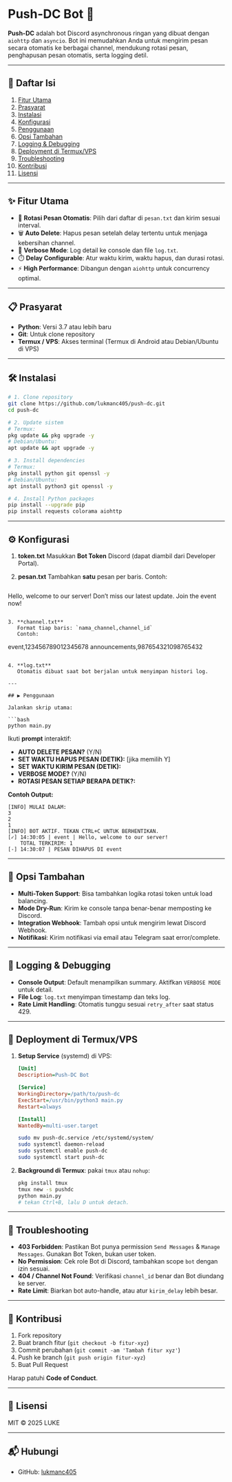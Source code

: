 # Push-DC Bot 🚀

**Push-DC** adalah bot Discord asynchronous ringan yang dibuat dengan `aiohttp` dan `asyncio`. Bot ini memudahkan Anda untuk mengirim pesan secara otomatis ke berbagai channel, mendukung rotasi pesan, penghapusan pesan otomatis, serta logging detil.

---

## 📖 Daftar Isi

1. [Fitur Utama](#-fitur-utama)
2. [Prasyarat](#-prasyarat)
3. [Instalasi](#-instalasi)
4. [Konfigurasi](#-konfigurasi)
5. [Penggunaan](#-penggunaan)
6. [Opsi Tambahan](#-opsi-tambahan)
7. [Logging & Debugging](#-logging--debugging)
8. [Deployment di Termux/VPS](#-deployment-di-termuxvps)
9. [Troubleshooting](#-troubleshooting)
10. [Kontribusi](#-kontribusi)
11. [Lisensi](#-lisensi)

---

## ✨ Fitur Utama

* 🔄 **Rotasi Pesan Otomatis**: Pilih dari daftar di `pesan.txt` dan kirim sesuai interval.
* 🗑️ **Auto Delete**: Hapus pesan setelah delay tertentu untuk menjaga kebersihan channel.
* 📝 **Verbose Mode**: Log detail ke console dan file `log.txt`.
* ⏱️ **Delay Configurable**: Atur waktu kirim, waktu hapus, dan durasi rotasi.
* ⚡ **High Performance**: Dibangun dengan `aiohttp` untuk concurrency optimal.

---

## 📋 Prasyarat

* **Python**: Versi 3.7 atau lebih baru
* **Git**: Untuk clone repository
* **Termux / VPS**: Akses terminal (Termux di Android atau Debian/Ubuntu di VPS)

---

## 🛠️ Instalasi

```bash
# 1. Clone repository
git clone https://github.com/lukmanc405/push-dc.git
cd push-dc

# 2. Update sistem
# Termux:
pkg update && pkg upgrade -y
# Debian/Ubuntu:
apt update && apt upgrade -y

# 3. Install dependencies
# Termux:
pkg install python git openssl -y
# Debian/Ubuntu:
apt install python3 git openssl -y

# 4. Install Python packages
pip install --upgrade pip
pip install requests colorama aiohttp
```

---

## ⚙️ Konfigurasi

1. **token.txt**
   Masukkan **Bot Token** Discord (dapat diambil dari Developer Portal).

2. **pesan.txt**
   Tambahkan **satu** pesan per baris. Contoh:

   ```
   ```

Hello, welcome to our server!
Don’t miss our latest update.
Join the event now!

```

3. **channel.txt**  
   Format tiap baris: `nama_channel,channel_id`  
   Contoh:
```

event,123456789012345678
announcements,987654321098765432

````

4. **log.txt**  
   Otomatis dibuat saat bot berjalan untuk menyimpan histori log.

---

## ▶️ Penggunaan

Jalankan skrip utama:

```bash
python main.py
````

Ikuti **prompt** interaktif:

* **AUTO DELETE PESAN?** (Y/N)
* **SET WAKTU HAPUS PESAN (DETIK):** \[jika memilih Y]
* **SET WAKTU KIRIM PESAN (DETIK):**
* **VERBOSE MODE?** (Y/N)
* **ROTASI PESAN SETIAP BERAPA DETIK?:**

**Contoh Output:**

```
[INFO] MULAI DALAM:
3
2
1
[INFO] BOT AKTIF. TEKAN CTRL+C UNTUK BERHENTIKAN.
[✓] 14:30:05 | event | Hello, welcome to our server!
    TOTAL TERKIRIM: 1
[-] 14:30:07 | PESAN DIHAPUS DI event
```

---

## 🔧 Opsi Tambahan

* **Multi-Token Support**: Bisa tambahkan logika rotasi token untuk load balancing.
* **Mode Dry-Run**: Kirim ke console tanpa benar-benar memposting ke Discord.
* **Integration Webhook**: Tambah opsi untuk mengirim lewat Discord Webhook.
* **Notifikasi**: Kirim notifikasi via email atau Telegram saat error/complete.

---

## 🐞 Logging & Debugging

* **Console Output**: Default menampilkan summary. Aktifkan `VERBOSE MODE` untuk detail.
* **File Log**: `log.txt` menyimpan timestamp dan teks log.
* **Rate Limit Handling**: Otomatis tunggu sesuai `retry_after` saat status 429.

---

## 🚀 Deployment di Termux/VPS

1. **Setup Service** (systemd) di VPS:

   ```ini
   [Unit]
   Description=Push-DC Bot

   [Service]
   WorkingDirectory=/path/to/push-dc
   ExecStart=/usr/bin/python3 main.py
   Restart=always

   [Install]
   WantedBy=multi-user.target
   ```

   ```bash
   sudo mv push-dc.service /etc/systemd/system/
   sudo systemctl daemon-reload
   sudo systemctl enable push-dc
   sudo systemctl start push-dc
   ```

2. **Background di Termux**: pakai `tmux` atau `nohup`:

   ```bash
   pkg install tmux
   tmux new -s pushdc
   python main.py
   # tekan Ctrl+B, lalu D untuk detach.
   ```

---

## 🤔 Troubleshooting

* **403 Forbidden**: Pastikan Bot punya permission `Send Messages` & `Manage Messages`. Gunakan Bot Token, bukan user token.
* **No Permission**: Cek role Bot di Discord, tambahkan scope `bot` dengan izin sesuai.
* **404 / Channel Not Found**: Verifikasi `channel_id` benar dan Bot diundang ke server.
* **Rate Limit**: Biarkan bot auto-handle, atau atur `kirim_delay` lebih besar.

---

## 🤝 Kontribusi

1. Fork repository
2. Buat branch fitur (`git checkout -b fitur-xyz`)
3. Commit perubahan (`git commit -am 'Tambah fitur xyz'`)
4. Push ke branch (`git push origin fitur-xyz`)
5. Buat Pull Request

Harap patuhi **Code of Conduct**.

---

## 📜 Lisensi

MIT © 2025 LUKE

---

## 📬 Hubungi

* GitHub: [lukmanc405](https://github.com/lukmanc405)
